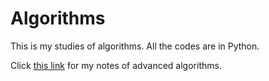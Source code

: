 # Algorithms

This is my studies of algorithms. All the codes are in Python.

Click <a href="https://github.com/MdArafatHKhan/Advanced-Algorithms/blob/main/Notes/note.pdf">this link</a> for my notes of advanced algorithms.